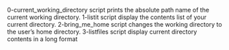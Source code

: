 0-current_working_directory script prints the absolute path name of the current working directory.
1-listit script display the contents list of your current directory.
2-bring_me_home script changes the working directory to the user’s home directory.
3-listfiles script display current directory contents in a long format